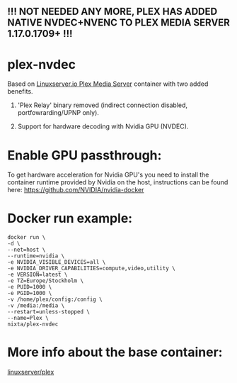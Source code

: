 ## !!! NOT NEEDED ANY MORE, PLEX HAS ADDED NATIVE NVDEC+NVENC TO PLEX MEDIA SERVER 1.17.0.1709+ !!!




# plex-nvdec

Based on [Linuxserver.io Plex Media Server](https://hub.docker.com/r/linuxserver/plex/) container with two added benefits.

1. 'Plex Relay' binary removed (indirect connection disabled, portfowrarding/UPNP only).

2. Support for hardware decoding with Nvidia GPU (NVDEC).

# Enable GPU passthrough:

To get hardware acceleration for Nvidia GPU's you need to install the container runtime provided by Nvidia on the host, instructions can be found here:
https://github.com/NVIDIA/nvidia-docker

# Docker run example:

```
docker run \
-d \
--net=host \
--runtime=nvidia \
-e NVIDIA_VISIBLE_DEVICES=all \
-e NVIDIA_DRIVER_CAPABILITIES=compute,video,utility \
-e VERSION=latest \
-e TZ=Europe/Stockholm \
-e PUID=1000 \
-e PGID=1000 \
-v /home/plex/config:/config \
-v /media:/media \
--restart=unless-stopped \
--name=Plex \
nixta/plex-nvdec
```

# More info about the base container:
[linuxserver/plex](https://hub.docker.com/r/linuxserver/plex/)
